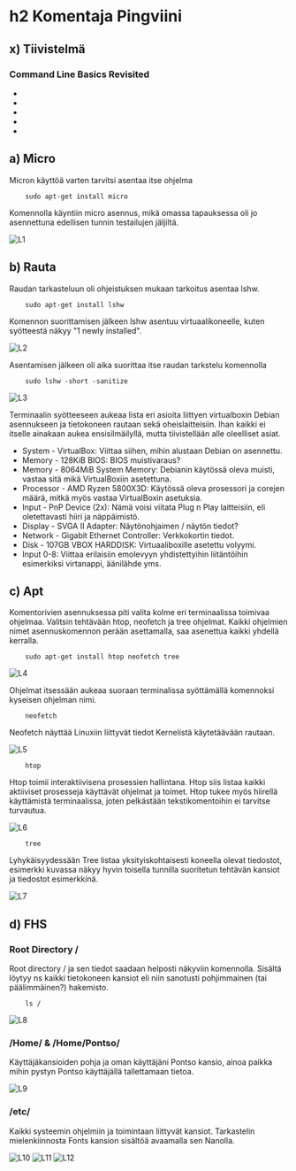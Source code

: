 # h2 Komentaja Pingviini

## x) Tiivistelmä

### Command Line Basics Revisited
-
-
-
-
-

## a) Micro
Micron käyttöä varten tarvitsi asentaa itse ohjelma

        sudo apt-get install micro

Komennolla käyntiin micro asennus, mikä omassa tapauksessa oli jo asennettuna edellisen tunnin testailujen jäljiltä.

![L1](H2_1.png)

## b) Rauta
Raudan tarkasteluun oli ohjeistuksen mukaan tarkoitus asentaa lshw. 

        sudo apt-get install lshw

Komennon suorittamisen jälkeen lshw asentuu virtuaalikoneelle, kuten syötteestä näkyy "1 newly installed".

![L2](H2_2.png)

Asentamisen jälkeen oli aika suorittaa itse raudan tarkstelu komennolla

        sudo lshw -short -sanitize

![L3](H2_3.png)

Terminaalin syötteeseen aukeaa lista eri asioita liittyen virtualboxin Debian asennukseen ja tietokoneen rautaan sekä oheislaitteisiin. Ihan kaikki ei itselle ainakaan aukea ensisilmäilyllä, mutta tiivistellään alle oleelliset asiat.

- System - VirtualBox: Viittaa siihen, mihin alustaan Debian on asennettu. 
- Memory - 128KiB BIOS: BIOS muistivaraus?
- Memory - 8064MiB System Memory: Debianin käytössä oleva muisti, vastaa sitä mikä VirtualBoxiin asetettuna.
- Processor - AMD Ryzen 5800X3D: Käytössä oleva prosessori ja corejen määrä, mitkä myös vastaa VirtualBoxin asetuksia. 
- Input - PnP Device (2x): Nämä voisi viitata Plug n Play laitteisiin, eli oletettavasti hiiri ja näppäimistö.
- Display - SVGA II Adapter: Näytönohjaimen / näytön tiedot?
- Network - Gigabit Ethernet Controller: Verkkokortin tiedot. 
- Disk - 107GB VBOX HARDDISK: Virtuaaliboxille asetettu volyymi.
- Input 0-8: Viittaa erilaisiin emolevyyn yhdistettyihin liitäntöihin esimerkiksi virtanappi, äänilähde yms.

## c) Apt
Komentorivien asennuksessa piti valita kolme eri terminaalissa toimivaa ohjelmaa. Valitsin tehtävään htop, neofetch ja tree ohjelmat. Kaikki ohjelmien nimet asennuskomennon perään asettamalla, saa asenettua kaikki yhdellä kerralla.

        sudo apt-get install htop neofetch tree

![L4](H2_4.png)

Ohjelmat itsessään aukeaa suoraan terminalissa syöttämällä komennoksi kyseisen ohjelman nimi.

        neofetch

Neofetch näyttää Linuxiin liittyvät tiedot Kernelistä käytetäävään rautaan. 

![L5](H2_5.png)

        htop

Htop toimii interaktiivisena prosessien hallintana. Htop siis listaa kaikki aktiiviset prosesseja käyttävät ohjelmat ja toimet. Htop tukee myös hiirellä käyttämistä terminaalissa, joten pelkästään tekstikomentoihin ei tarvitse turvautua. 

![L6](H2_6.png)

        tree

Lyhykäisyydessään Tree listaa yksityiskohtaisesti koneella olevat tiedostot, esimerkki kuvassa näkyy hyvin toisella tunnilla suoritetun tehtävän kansiot ja tiedostot esimerkkinä.

![L7](H2_7.png)

## d) FHS

### Root Directory /
Root directory / ja sen tiedot saadaan helposti näkyviin komennolla. Sisältä löytyy ns kaikki tietokoneen kansiot eli niin sanotusti pohjimmainen (tai päälimmäinen?) hakemisto.

        ls /

![L8](H2_8.png)

### /Home/ & /Home/Pontso/
Käyttäjäkansioiden pohja ja oman käyttäjäni Pontso kansio, ainoa paikka mihin pystyn Pontso käyttäjällä tallettamaan tietoa. 

![L9](H2_9.png)

### /etc/
Kaikki systeemin ohjelmiin ja toimintaan liittyvät kansiot. Tarkastelin mielenkiinnosta Fonts kansion sisältöä avaamalla sen Nanolla.

![L10](H2_10.png)
![L11](H2_11.png)
![L12](H2_12.png)
